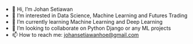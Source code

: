 - 👋 Hi, I’m Johan Setiawan
- 👀 I’m interested in Data Science, Machine Learning and Futures Trading
- 🌱 I’m currently learning Machine Learning and Deep Learning
- 💞️ I’m looking to collaborate on Python Django or any ML projects
- 📫 How to reach me: johansetiawanhoe@gmail.com

<!---
johansetiawan-onstock/johansetiawan-onstock is a ✨ special ✨ repository because its `README.md` (this file) appears on your GitHub profile.
You can click the Preview link to take a look at your changes.
--->
